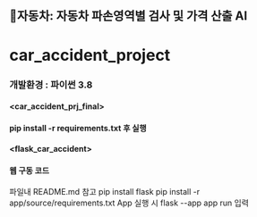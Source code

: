 ## 🚗자동차: **자동차 파손영역별 검사 및 가격 산출 AI**
# car_accident_project

### 개발환경 : 파이썬 3.8

#### <car_accident_prj_final>
#### pip install -r requirements.txt 후 실행

#### <flask_car_accident>
#### 웹 구동 코드
파일내 README.md 참고
pip install flask
pip install -r app/source/requirements.txt
App 실행 시 flask --app app run 입력
